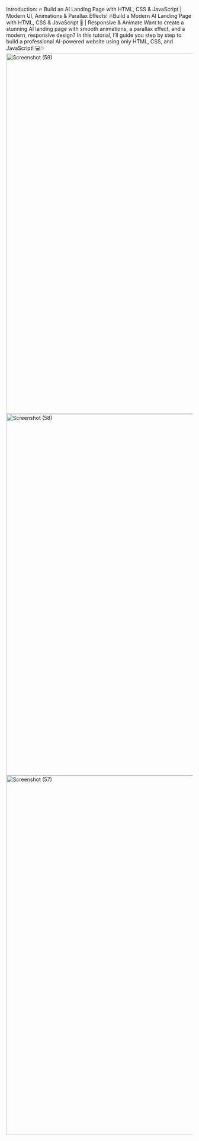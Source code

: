  Introduction: 
🔥 Build an AI Landing Page with HTML, CSS & JavaScript | Modern UI, Animations & Parallax Effects!
 🔥Build a Modern AI Landing Page with HTML, CSS & JavaScript 🚀 | Responsive & Animate   Want to create a stunning AI landing page with smooth animations, a parallax effect, and a modern, responsive design? In this tutorial, I’ll guide you step by step to build a professional AI-powered website using only HTML, CSS, and JavaScript! 💻✨
<img width="1920" height="971" alt="Screenshot (59)" src="https://github.com/user-attachments/assets/fa0239b4-d7cb-47fc-b45b-b05bdcbf0f33" />
<img width="1920" height="974" alt="Screenshot (58)" src="https://github.com/user-attachments/assets/5a335e89-7715-4ce6-8e46-1ea741c03cf3" />
<img width="1920" height="968" alt="Screenshot (57)" src="https://github.com/user-attachments/assets/4ba9d613-d677-4ff1-ad82-753b978c178f" />
